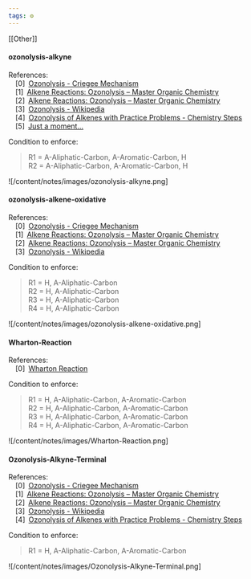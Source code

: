 ```yaml
---
tags: ⚙️
---
```

[[Other]]


#### ozonolysis-alkyne

References:   
 [0] [Ozonolysis - Criegee Mechanism](https://www.organic-chemistry.org/namedreactions/ozonolysis-criegee-mechanism.shtm)  
 [1] [Alkene Reactions: Ozonolysis – Master Organic Chemistry](https://www.masterorganicchemistry.com/2013/04/23/alkene-reactions-ozonolysis/)  
 [2] [Alkene Reactions: Ozonolysis – Master Organic Chemistry](https://www.masterorganicchemistry.com/2013/04/23/alkene-reactions-ozonolysis/#two)  
 [3] [Ozonolysis - Wikipedia](https://en.wikipedia.org/wiki/Ozonolysis)  
 [4] [Ozonolysis of Alkenes with Practice Problems - Chemistry Steps](https://www.chemistrysteps.com/ozonolysis-of-alkenes/)  
 [5] [Just a moment...](https://pubs.acs.org/doi/full/10.1021/ja010166f )  
 


 
  Condition to enforce: 
> R1 = A-Aliphatic-Carbon, A-Aromatic-Carbon, H  
> R2 = A-Aliphatic-Carbon, A-Aromatic-Carbon, H  
> 




![/content/notes/images/ozonolysis-alkyne.png]

#### ozonolysis-alkene-oxidative

References:   
 [0] [Ozonolysis - Criegee Mechanism](https://www.organic-chemistry.org/namedreactions/ozonolysis-criegee-mechanism.shtm)  
 [1] [Alkene Reactions: Ozonolysis – Master Organic Chemistry](https://www.masterorganicchemistry.com/2013/04/23/alkene-reactions-ozonolysis/)  
 [2] [Alkene Reactions: Ozonolysis – Master Organic Chemistry](https://www.masterorganicchemistry.com/2013/04/23/alkene-reactions-ozonolysis/#two)  
 [3] [Ozonolysis - Wikipedia](https://en.wikipedia.org/wiki/Ozonolysis)  
 


 
  Condition to enforce: 
> R1 = H, A-Aliphatic-Carbon  
> R2 = H, A-Aliphatic-Carbon  
> R3 = H, A-Aliphatic-Carbon  
> R4 = H, A-Aliphatic-Carbon  
> 




![/content/notes/images/ozonolysis-alkene-oxidative.png]

#### Wharton-Reaction

References:   
 [0] [Wharton Reaction](https://synarchive.com/named-reactions/wharton-reaction)  
 


 
  Condition to enforce: 
> R1 = H, A-Aliphatic-Carbon, A-Aromatic-Carbon  
> R2 = H, A-Aliphatic-Carbon, A-Aromatic-Carbon  
> R3 = H, A-Aliphatic-Carbon, A-Aromatic-Carbon  
> R4 = H, A-Aliphatic-Carbon, A-Aromatic-Carbon  
> 




![/content/notes/images/Wharton-Reaction.png]

#### Ozonolysis-Alkyne-Terminal

References:   
 [0] [Ozonolysis - Criegee Mechanism](https://www.organic-chemistry.org/namedreactions/ozonolysis-criegee-mechanism.shtm)  
 [1] [Alkene Reactions: Ozonolysis – Master Organic Chemistry](https://www.masterorganicchemistry.com/2013/04/23/alkene-reactions-ozonolysis/)  
 [2] [Alkene Reactions: Ozonolysis – Master Organic Chemistry](https://www.masterorganicchemistry.com/2013/04/23/alkene-reactions-ozonolysis/#two)  
 [3] [Ozonolysis - Wikipedia](https://en.wikipedia.org/wiki/Ozonolysis)  
 [4] [Ozonolysis of Alkenes with Practice Problems - Chemistry Steps](https://www.chemistrysteps.com/ozonolysis-of-alkenes/)  
 


 
  Condition to enforce: 
> R1 = H, A-Aliphatic-Carbon, A-Aromatic-Carbon  
> 




![/content/notes/images/Ozonolysis-Alkyne-Terminal.png]


